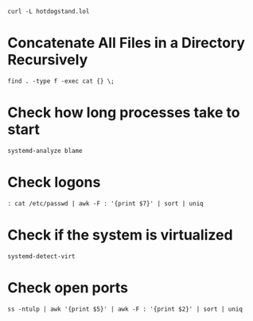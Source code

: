 ```
curl -L hotdogstand.lol
```
# Concatenate All Files in a Directory Recursively

```
find . -type f -exec cat {} \;
```
# Check how long processes take to start
```
systemd-analyze blame
```
# Check logons
```
: cat /etc/passwd | awk -F : '{print $7}' | sort | uniq
```
# Check if the system is virtualized
```
systemd-detect-virt
```
# Check open ports
```
ss -ntulp | awk '{print $5}' | awk -F : '{print $2}' | sort | uniq
```

